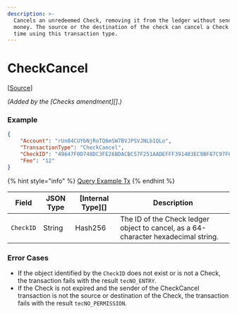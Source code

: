 ```yaml
---
description: >-
  Cancels an unredeemed Check, removing it from the ledger without sending any
  money. The source or the destination of the check can cancel a Check at any
  time using this transaction type.
---
```


# CheckCancel

\[[Source](https://github.com/Xahau/xahaud/blob/dev/src/ripple/app/tx/impl/URIToken.cpp)]

_(Added by the \[Checks amendment]\[].)_

### Example

```json
{
    "Account": "rUn84CUYbNjRoTQ6mSW7BVJPSVJNLb1QLo",
    "TransactionType": "CheckCancel",
    "CheckID": "49647F0D748DC3FE26BDACBC57F251AADEFFF391403EC9BF87C97F67E9977FB0",
    "Fee": "12"
}
```

{% hint style="info" %}
[Query Example Tx](http://localhost:4000/tx?binary=false\&id=example\_URITokenBurn\&transaction=C53ECF838647FA5A4C780377025FEC7999AB4182590510CA461444B207AB74A9)
{% endhint %}

| Field     | JSON Type | \[Internal Type]\[] | Description                                                                        |
| --------- | --------- | ------------------- | ---------------------------------------------------------------------------------- |
| `CheckID` | String    | Hash256             | The ID of the Check ledger object to cancel, as a 64-character hexadecimal string. |

### Error Cases

* If the object identified by the `CheckID` does not exist or is not a Check, the transaction fails with the result `tecNO_ENTRY`.
* If the Check is not expired and the sender of the CheckCancel transaction is not the source or destination of the Check, the transaction fails with the result `tecNO_PERMISSION`.
